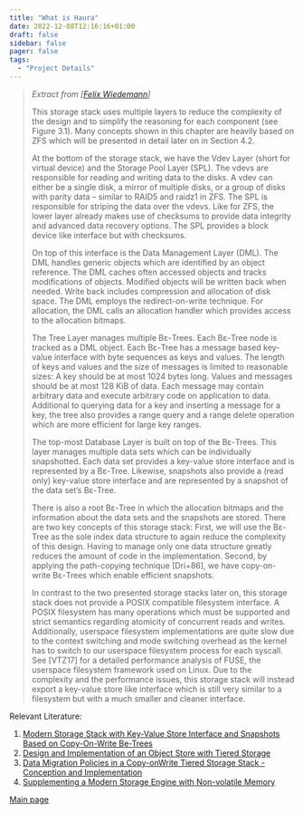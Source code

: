 ```yaml
---
title: "What is Haura"
date: 2022-12-08T12:16:16+01:00
draft: false
sidebar: false
pager: false
tags:
  - "Project Details"
---
```


>_Extract from [[Felix Wiedemann](https://wr.informatik.uni-hamburg.de/_media/research:theses:felix_wiedemann_modern_storage_stack_with_key_value_store_interface_and_snapshots_based_on_copy_on_write_b%CE%B5_trees.pdf)]_
>
> This storage stack uses multiple layers to reduce the complexity of the design and to simplify the reasoning for each component (see Figure 3.1). Many concepts shown in this chapter are heavily based on ZFS which will be presented in detail later on in Section 4.2. 
>
> At the bottom of the storage stack, we have the Vdev Layer (short for virtual device) and the Storage Pool Layer (SPL). The vdevs are responsible for reading and writing data to the disks. A vdev can either be a single disk, a mirror of multiple disks, or a group of disks with parity data – similar to RAID5 and raidz1 in ZFS. The SPL is responsible for striping the data over the vdevs. Like for ZFS, the lower layer already makes use of checksums to provide data integrity and advanced data recovery options. The SPL provides a block device like interface but with checksums. 
>
> On top of this interface is the Data Management Layer (DML). The DML handles generic objects which are identified by an object reference. The DML caches often accessed objects and tracks modifications of objects. Modified objects will be written back when needed. Write back includes compression and allocation of disk space. The DML employs the redirect-on-write technique. For allocation, the DML calls an allocation handler which provides access to the allocation bitmaps. 
> 
> The Tree Layer manages multiple Bε-Trees. Each Bε-Tree node is tracked as a DML object. Each Bε-Tree has a message based key-value interface with byte sequences as keys and values. The length of keys and values and the size of messages is limited to reasonable sizes: A key should be at most 1024 bytes long. Values and messages should be at most 128 KiB of data. Each message may contain arbitrary data and execute arbitrary code on application to data. Additional to querying data for a key and inserting a message for a key, the tree also provides a range query and a range delete operation which are more efficient for large key ranges. 
>
> The top-most Database Layer is built on top of the Bε-Trees. This layer manages multiple data sets which can be individually snapshotted. Each data set provides a key-value store interface and is represented by a Bε-Tree. Likewise, snapshots also provide a (read only) key-value store interface and are represented by a snapshot of the data set’s Bε-Tree. 
>
> There is also a root Bε-Tree in which the allocation bitmaps and the information about the data sets and the snapshots are stored. There are two key concepts of this storage stack: First, we will use the Bε-Tree as the sole index data structure to again reduce the complexity of this design. Having to manage only one data structure greatly reduces the amount of code in the implementation. Second, by applying the path-copying technique [Dri+86], we have copy-on-write Bε-Trees which enable efficient snapshots. 
>
> In contrast to the two presented storage stacks later on, this storage stack does not provide a POSIX compatible filesystem interface. A POSIX filesystem has many operations which must be supported and strict semantics regarding atomicity of concurrent reads and writes. Additionally, userspace filesystem implementations are quite slow due to the context switching and mode switching overhead as the kernel has to switch to our userspace filesystem process for each syscall. See [VTZ17] for a detailed performance analysis of FUSE, the userspace filesystem framework used on Linux. Due to the complexity and the performance issues, this storage stack will instead export a key-value store like interface which is still very similar to a filesystem but with a much smaller and cleaner interface. 
>



Relevant Literature:
1. [Modern Storage Stack with Key-Value Store Interface and Snapshots Based on Copy-On-Write Be-Trees](https://wr.informatik.uni-hamburg.de/_media/research:theses:felix_wiedemann_modern_storage_stack_with_key_value_store_interface_and_snapshots_based_on_copy_on_write_b%CE%B5_trees.pdf)
2. [Design and Implementation of an Object Store with Tiered Storage](https://parcio.ovgu.de/parcio_media/Theses/2021/Design+and+Implementation+of+an+Object+Store+with+Tiered+Storage+%28Till+H%C3%B6ppner%29.pdf)
3. [Data Migration Policies in a Copy-onWrite Tiered Storage Stack - Conception and Implementation](https://parcio.ovgu.de/Thesis+Topics/2022/Data+Migration+Policies+in+a+Copy_on_Write+Tiered+Storage+Stack+_+Conception+and+Implementation-p-274.html)
4. [Supplementing a Modern Storage Engine with Non-volatile Memory](https://wwwiti.cs.uni-magdeburg.de/iti_db/publikationen/ps/auto/thesisKarim23.pdf)

[Main page](/about#haura)


